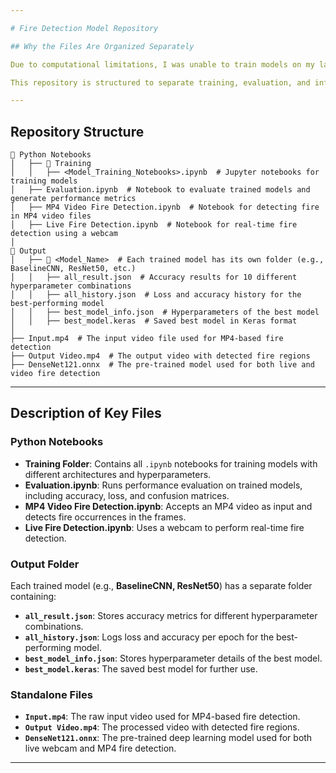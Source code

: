 ```yaml
---

# Fire Detection Model Repository

## Why the Files Are Organized Separately

Due to computational limitations, I was unable to train models on my laptop. Initially, I attempted to use Google Colab, but its runtime limit was too short for my needs. Consequently, I decided to use **Kaggle Notebooks**, which offer longer runtime sessions. However, I exhausted my **30-hour GPU quota early in the week**, forcing me to train models on **CPU only**. To manage this limitation, I had to **reduce the number of epochs** during training.  

This repository is structured to separate training, evaluation, and inference files, ensuring clarity and ease of use.

---
```


## Repository Structure

```
📂 Python Notebooks
│   ├── 📂 Training
│   │   ├── <Model_Training_Notebooks>.ipynb  # Jupyter notebooks for training models
│   ├── Evaluation.ipynb  # Notebook to evaluate trained models and generate performance metrics
│   ├── MP4 Video Fire Detection.ipynb  # Notebook for detecting fire in MP4 video files
│   ├── Live Fire Detection.ipynb  # Notebook for real-time fire detection using a webcam
│
📂 Output
│   ├── 📂 <Model_Name>  # Each trained model has its own folder (e.g., BaselineCNN, ResNet50, etc.)
│   │   ├── all_result.json  # Accuracy results for 10 different hyperparameter combinations
│   │   ├── all_history.json  # Loss and accuracy history for the best-performing model
│   │   ├── best_model_info.json  # Hyperparameters of the best model
│   │   ├── best_model.keras  # Saved best model in Keras format
│
├── Input.mp4  # The input video file used for MP4-based fire detection
├── Output Video.mp4  # The output video with detected fire regions
├── DenseNet121.onnx  # The pre-trained model used for both live and video fire detection
```

---

## Description of Key Files

### **Python Notebooks**
- **Training Folder**: Contains all `.ipynb` notebooks for training models with different architectures and hyperparameters.
- **Evaluation.ipynb**: Runs performance evaluation on trained models, including accuracy, loss, and confusion matrices.
- **MP4 Video Fire Detection.ipynb**: Accepts an MP4 video as input and detects fire occurrences in the frames.
- **Live Fire Detection.ipynb**: Uses a webcam to perform real-time fire detection.

### **Output Folder**
Each trained model (e.g., **BaselineCNN, ResNet50**) has a separate folder containing:
- **`all_result.json`**: Stores accuracy metrics for different hyperparameter combinations.
- **`all_history.json`**: Logs loss and accuracy per epoch for the best-performing model.
- **`best_model_info.json`**: Stores hyperparameter details of the best model.
- **`best_model.keras`**: The saved best model for further use.

### **Standalone Files**
- **`Input.mp4`**: The raw input video used for MP4-based fire detection.
- **`Output Video.mp4`**: The processed video with detected fire regions.
- **`DenseNet121.onnx`**: The pre-trained deep learning model used for both live webcam and MP4 fire detection.

---
